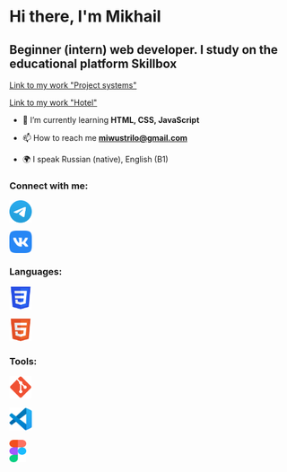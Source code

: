 <h1 align="left">Hi there, I'm Mikhail</h1>

<h2 align="left">Beginner (intern) web developer. I study on the educational platform Skillbox</h2>

<a href="https://Mikhail1509.github.io/Project_system/Эвклид/" target="_blank">Link to my work "Project systems"</a>

<a href="https://mikhail1509.github.io/Hotel/" target="_blank">Link to my work "Hotel"</a>

- 🌱 I’m currently learning **HTML, CSS, JavaScript**

- 📫 How to reach me **miwustrilo@gmail.com**

- 🌍 I speak Russian (native), English (B1)

### Connect with me:
<a href="https://t.me/Misha_Gorodcov" target="blank"> <img align="center" src="https://raw.githubusercontent.com/Mikhail1509/Mikhail/main/icons/Telegram.svg" alt="misha_Gorodcov" height="40" width="40"/> </a>

<a href="https://vk.com/miwustrilo" target="blank"> <img align="center" src="https://raw.githubusercontent.com/Mikhail1509/Mikhail/main/icons/vk.svg" alt="daniilshat" height="40" width="40"/> </a>

### Languages:
<a href="https://www.w3schools.com/css/" target="_blank" rel="noreferrer"> <img src="https://raw.githubusercontent.com/Mikhail1509/Mikhail/main/icons/CSS3.svg" alt="css3" width="40" height="40"/> </a> 

<a href="https://www.w3.org/html/" target="_blank" rel="noreferrer"> <img src="https://raw.githubusercontent.com/Mikhail1509/Mikhail/main/icons/HTML5.svg" alt="html5" width="40" height="40"/> </a>

### Tools:
<a href="https://git-scm.com/" target="_blank" rel="noreferrer"> <img src="https://raw.githubusercontent.com/Mikhail1509/Mikhail/main/icons/git.svg" alt="git" width="40" height="40"/> </a> 

<a href="https://code.visualstudio.com/" target="_blank" rel="noreferrer"> <img src="https://raw.githubusercontent.com/Mikhail1509/Mikhail/main/icons/VS-code.svg" alt="git" width="40" height="40"/> </a> 

<a href="https://www.figma.com/" target="_blank" rel="noreferrer"> <img src="https://raw.githubusercontent.com/Mikhail1509/Mikhail/main/icons/figma.svg" alt="figma" width="30" height="40"/> </a> 
